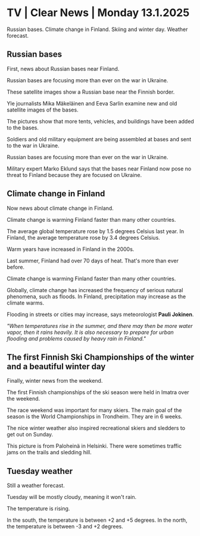 # TV \| Clear News \| Monday 13.1.2025

Russian bases. Climate change in Finland. Skiing and winter day. Weather forecast.

## Russian bases

First, news about Russian bases near Finland.

Russian bases are focusing more than ever on the war in Ukraine.

These satellite images show a Russian base near the Finnish border.

Yle journalists Mika Mäkeläinen and Eeva Sarlin examine new and old satellite images of the bases.

The pictures show that more tents, vehicles, and buildings have been added to the bases.

Soldiers and old military equipment are being assembled at bases and sent to the war in Ukraine.

Russian bases are focusing more than ever on the war in Ukraine.

Military expert Marko Eklund says that the bases near Finland now pose no threat to Finland because they are focused on Ukraine.

## Climate change in Finland

Now news about climate change in Finland.

Climate change is warming Finland faster than many other countries.

The average global temperature rose by 1.5 degrees Celsius last year. In Finland, the average temperature rose by 3.4 degrees Celsius.

Warm years have increased in Finland in the 2000s.

Last summer, Finland had over 70 days of heat. That's more than ever before.

Climate change is warming Finland faster than many other countries.

Globally, climate change has increased the frequency of serious natural phenomena, such as floods. In Finland, precipitation may increase as the climate warms.

Flooding in streets or cities may increase, says meteorologist **Pauli Jokinen**.

*"When temperatures rise in the summer, and there may then be more water vapor, then it rains heavily. It is also necessary to prepare for urban flooding and problems caused by heavy rain in Finland."*

## The first Finnish Ski Championships of the winter and a beautiful winter day

Finally, winter news from the weekend.

The first Finnish championships of the ski season were held in Imatra over the weekend.

The race weekend was important for many skiers. The main goal of the season is the World Championships in Trondheim. They are in 6 weeks.

The nice winter weather also inspired recreational skiers and sledders to get out on Sunday.

This picture is from Paloheinä in Helsinki. There were sometimes traffic jams on the trails and sledding hill.

## Tuesday weather

Still a weather forecast.

Tuesday will be mostly cloudy, meaning it won't rain.

The temperature is rising.

In the south, the temperature is between +2 and +5 degrees. In the north, the temperature is between -3 and +2 degrees.
